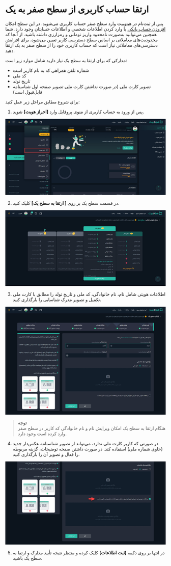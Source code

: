 #  ارتقا حساب کاربری از سطح صفر به یک
پس از ثبت‌نام در هیتوبیت وارد سطح صفر حساب کاربری می‌شوید. در این سطح امکان [افزودن حساب بانکی](https://github.com/HitoBitCo/FAQDocs/blob/main/DepositWithdrawal/AddBankAccount.md) با وارد کردن اطلاعات شخصی و اطلاعات حسابتان وجود دارد. شما همچنین می‌توانید به‌صورت نامحدود واریز تومانی و رمزارزی داشته باشید. از آنجا که محدودیت‌های معاملاتی بر اساس سطح دسترسی کاربر تعیین می‌شود، برای افزایش دسترسی‌های معاملاتی نیاز است که حساب کاربری خود را از سطح صفر به یک ارتقا دهید. 

مدارکی که برای ارتقا به سطح یک نیاز دارید شامل موارد زیر است:
- شماره تلفن همراهی که به نام کاربر است
- کد ملی
- تاریخ تولد
- تصویر کارت ملی (در صورت نداشتن کارت ملی تصویر صفحه اول شناسنامه قابل‌قبول است)

برای شروع مطابق مراحل زیر عمل کنید:<br>
1. پس از ورود به حساب کاربری از منوی پروفایل وارد **[احراز هویت]** شوید.

![احراز هویت](./Images/authentication-menu.jpg)

2. در قسمت سطح یک بر روی **[ ارتقا به سطح یک]** کلیک کنید.   

![ارتقا به سطح یک حساب کاربری ](./Images/upgrade-to-level-1.jpg)

3. اطلاعات هویتی شامل نام، نام خانوادگی، کد ملی و تاریخ تولد را مطابق با کارت ملی تکمیل و تصویر مدرک شناسایی را بارگذاری کنید.
 
![ورود اطلاعات برای ارتقا به سطح یک](./Images/complete-level1-information.png)

>**توجه** <br>
هنگام ارتقا به سطح یک امکان ویرایش نام و نام خانوادگی که کاربر در سطح صفر وارد کرده است وجود دارد.

4. در صورتی که کاربر کارت ملی ندارد، می‌تواند از تصویر شناسنامه عکس‌دار جدید (حاوی شماره ملی) استفاده کند. در صورت داشتن صفحه توضیحات، گزینه مربوطه را فعال و تصویر آن را بارگذاری کنید.

![بارگذاری تصویر شناسنامه و  توضیحات](./Images/upload-birth-certificate-and-remarks.png)

5.  در انتها بر روی دکمه **[ثبت اطلاعات]** کلیک کرده و منتظر نتیجه تأیید مدارک و ارتقا به سطح یک باشید. 
